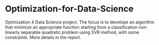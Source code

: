 # Optimization-for-Data-Science
Optimization 4 Data Science project. The focus is to develope an algorithm that minimize an appropriate function starting from a classification non-linearly separable quadratic problem using SVR method, with some constraints. More details in the report. 
